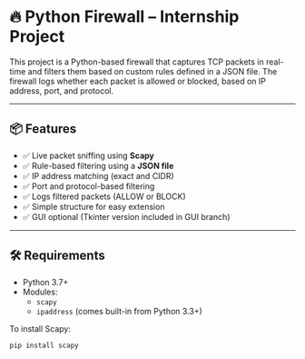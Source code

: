 # 🔥 Python Firewall – Internship Project

This project is a Python-based firewall that captures TCP packets in real-time and filters them based on custom rules defined in a JSON file. The firewall logs whether each packet is allowed or blocked, based on IP address, port, and protocol.

---

## 📦 Features

- ✅ Live packet sniffing using **Scapy**
- ✅ Rule-based filtering using a **JSON file**
- ✅ IP address matching (exact and CIDR)
- ✅ Port and protocol-based filtering
- ✅ Logs filtered packets (ALLOW or BLOCK)
- ✅ Simple structure for easy extension
- ✅ GUI optional (Tkinter version included in GUI branch)

---

## 🛠 Requirements

- Python 3.7+
- Modules:
  - `scapy`
  - `ipaddress` (comes built-in from Python 3.3+)

To install Scapy:

```bash
pip install scapy
                                          

